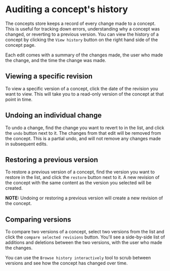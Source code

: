 # Auditing a concept's history

The concepts store keeps a record of every change made to a concept. This is useful for tracking down errors, understanding why a concept was changed, or reverting to a previous version. You can view the history of a concept by clicking the `View history` button on the right hand side of the concept page.

Each edit comes with a summary of the changes made, the user who made the change, and the time the change was made.

## Viewing a specific revision

To view a specific version of a concept, click the date of the revision you want to view. This will take you to a read-only version of the concept at that point in time.

## Undoing an individual change

To undo a change, find the change you want to revert to in the list, and click the `undo` button next to it. The changes from that edit will be removed from the concept. This is a partial undo, and will not remove any changes made in subsequent edits.

## Restoring a previous version

To restore a previous version of a concept, find the version you want to restore in the list, and click the `restore` button next to it. A new revision of the concept with the same content as the version you selected will be created.

**NOTE:** Undoing or restoring a previous version will create a new revision of the concept.

## Comparing versions

To compare two versions of a concept, select two versions from the list and click the `compare selected revisions` button. You'll see a side-by-side list of additions and deletions between the two versions, with the user who made the changes.

You can use the `Browse history interactively` tool to scrub between versions and see how the concept has changed over time.
